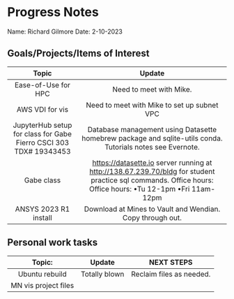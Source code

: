 # Progress Notes 
Name: Richard Gilmore 
Date: 2-10-2023
## Goals/Projects/Items of Interest 
|Topic|Update|
|:---:|:---:|
|Ease-of-Use for HPC| Need to meet with Mike.
|AWS VDI for vis | Need to meet with Mike to set up subnet VPC
|JupyterHub setup for class for Gabe Fierro CSCI 303 TDX# 19343453 | Database management using Datasette homebrew package and sqlite-utils conda. Tutorials notes see Evernote.
| Gabe class| https://datasette.io server running at http://138.67.239.70/bldg  for student practice sql commands. Office hours: Office hours: •Tu 12-1pm •Fri 11am-12pm
|ANSYS 2023 R1 install | Download at Mines to Vault and Wendian. Copy through out.
## Personal work tasks
|Topic:|Update| NEXT STEPS
|:---:|:---:|:---:|
|Ubuntu rebuild | Totally blown | Reclaim files as needed.
|MN vis project files|
